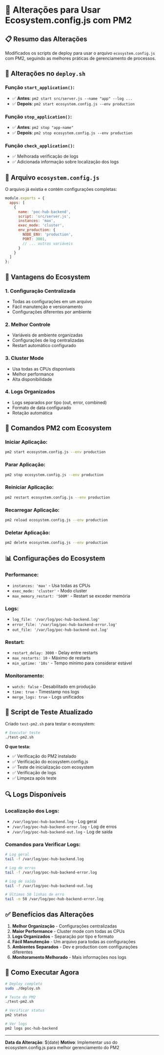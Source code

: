 # 🔧 Alterações para Usar Ecosystem.config.js com PM2

## 📋 **Resumo das Alterações**

Modificados os scripts de deploy para usar o arquivo `ecosystem.config.js` com PM2, seguindo as melhores práticas de gerenciamento de processos.

## 🔄 **Alterações no `deploy.sh`**

### **Função `start_application()`:**
- ✅ **Antes**: `pm2 start src/server.js --name "app" --log ...`
- ✅ **Depois**: `pm2 start ecosystem.config.js --env production`

### **Função `stop_application()`:**
- ✅ **Antes**: `pm2 stop "app-name"`
- ✅ **Depois**: `pm2 stop ecosystem.config.js --env production`

### **Função `check_application()`:**
- ✅ Melhorada verificação de logs
- ✅ Adicionada informação sobre localização dos logs

## 📁 **Arquivo `ecosystem.config.js`**

O arquivo já existia e contém configurações completas:

```javascript
module.exports = {
  apps: [
    {
      name: 'poc-hub-backend',
      script: 'src/server.js',
      instances: 'max',
      exec_mode: 'cluster',
      env_production: {
        NODE_ENV: 'production',
        PORT: 3001,
        // ... outras variáveis
      }
    }
  ]
};
```

## 🚀 **Vantagens do Ecosystem**

### **1. Configuração Centralizada**
- Todas as configurações em um arquivo
- Fácil manutenção e versionamento
- Configurações diferentes por ambiente

### **2. Melhor Controle**
- Variáveis de ambiente organizadas
- Configurações de log centralizadas
- Restart automático configurado

### **3. Cluster Mode**
- Usa todas as CPUs disponíveis
- Melhor performance
- Alta disponibilidade

### **4. Logs Organizados**
- Logs separados por tipo (out, error, combined)
- Formato de data configurado
- Rotação automática

## 🔧 **Comandos PM2 com Ecosystem**

### **Iniciar Aplicação:**
```bash
pm2 start ecosystem.config.js --env production
```

### **Parar Aplicação:**
```bash
pm2 stop ecosystem.config.js --env production
```

### **Reiniciar Aplicação:**
```bash
pm2 restart ecosystem.config.js --env production
```

### **Recarregar Aplicação:**
```bash
pm2 reload ecosystem.config.js --env production
```

### **Deletar Aplicação:**
```bash
pm2 delete ecosystem.config.js --env production
```

## 📊 **Configurações do Ecosystem**

### **Performance:**
- `instances: 'max'` - Usa todas as CPUs
- `exec_mode: 'cluster'` - Modo cluster
- `max_memory_restart: '500M'` - Restart se exceder memória

### **Logs:**
- `log_file: '/var/log/poc-hub-backend.log'`
- `error_file: '/var/log/poc-hub-backend-error.log'`
- `out_file: '/var/log/poc-hub-backend-out.log'`

### **Restart:**
- `restart_delay: 3000` - Delay entre restarts
- `max_restarts: 10` - Máximo de restarts
- `min_uptime: '10s'` - Tempo mínimo para considerar estável

### **Monitoramento:**
- `watch: false` - Desabilitado em produção
- `time: true` - Timestamp nos logs
- `merge_logs: true` - Logs unificados

## 🧪 **Script de Teste Atualizado**

Criado `test-pm2.sh` para testar o ecosystem:

```bash
# Executar teste
./test-pm2.sh
```

**O que testa:**
- ✅ Verificação do PM2 instalado
- ✅ Verificação do ecosystem.config.js
- ✅ Teste de inicialização com ecosystem
- ✅ Verificação de logs
- ✅ Limpeza após teste

## 🔍 **Logs Disponíveis**

### **Localização dos Logs:**
- `/var/log/poc-hub-backend.log` - Log geral
- `/var/log/poc-hub-backend-error.log` - Log de erros
- `/var/log/poc-hub-backend-out.log` - Log de saída

### **Comandos para Verificar Logs:**
```bash
# Log geral
tail -f /var/log/poc-hub-backend.log

# Log de erros
tail -f /var/log/poc-hub-backend-error.log

# Log de saída
tail -f /var/log/poc-hub-backend-out.log

# Últimas 50 linhas de erro
tail -n 50 /var/log/poc-hub-backend-error.log
```

## ✅ **Benefícios das Alterações**

1. **Melhor Organização** - Configurações centralizadas
2. **Maior Performance** - Cluster mode com todas as CPUs
3. **Logs Organizados** - Separação por tipo e formato
4. **Fácil Manutenção** - Um arquivo para todas as configurações
5. **Ambientes Separados** - Dev e production com configurações diferentes
6. **Monitoramento Melhorado** - Mais informações nos logs

## 🎯 **Como Executar Agora**

```bash
# Deploy completo
sudo ./deploy.sh

# Teste do PM2
./test-pm2.sh

# Verificar status
pm2 status

# Ver logs
pm2 logs poc-hub-backend
```

---

**Data da Alteração**: $(date)
**Motivo**: Implementar uso do ecosystem.config.js para melhor gerenciamento do PM2 